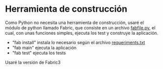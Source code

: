 # Herramienta de construcción

Como Python no necesita una herramienta de construcción, usaré el módulo de python llamado Fabric, que consiste en un archivo [fabfile.py](https://github.com/OMGitsXupi/WikiRandom/blob/master/fabfile.py), el cual, con unas funciones simples, ejecuta los test y construye la aplicación.
- "fab install" instala lo necesario según el archivo [requeriments.txt](https://github.com/OMGitsXupi/WikiRandom/blob/master/requirements.txt)
- "fab main" ejecuta la aplicación
- "fab test" ejecuta los tests

Usaré la versión de Fabric3
